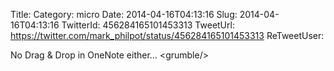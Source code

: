 Title: 
Category: micro
Date: 2014-04-16T04:13:16
Slug: 2014-04-16T04:13:16
TwitterId: 456284165101453313
TweetUrl: https://twitter.com/mark_philpot/status/456284165101453313
ReTweetUser: 

No Drag &amp; Drop in OneNote either… &lt;grumble/&gt;